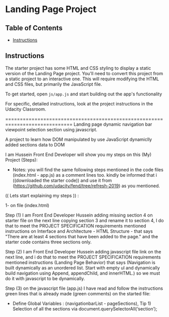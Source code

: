 # Landing Page Project

## Table of Contents

* [Instructions](#instructions)

## Instructions

The starter project has some HTML and CSS styling to display a static version of the Landing Page project. You'll need to convert this project from a static project to an interactive one. This will require modifying the HTML and CSS files, but primarily the JavaScript file.

To get started, open `js/app.js` and start building out the app's functionality

For specific, detailed instructions, look at the project instructions in the Udacity Classroom.

=============================================================================
Landing page dynamic navigation bar viewpoint selection section using javascript.

A project to learn how DOM manipulated by use  JavaScript dynamiclly added sections data to DOM




I am Hussein Front End Developer will show you my steps on this (My) Project (Steps):

* Notes: you will find the same following steps mentioned in the code files (index.html - app.js) as a comment lines too.
kindly be informed that i ((downloaded the starter code)) and use it from (https://github.com/udacity/fend/tree/refresh-2019) as you mentioned.

(( Lets start explaining my steps )) :

1- on file (index.html)

Step (1) I am Front End Developer Hussein adding missing section 4 on starter file on the next line copying section 3 and rename it to section 4, I do that to meet the PROJECT SPECIFICATION requirements mentioned instructions on Interface and Architecture - HTML Structure - that says "There are at least 4 sections that have been added to the page." and the starter code contains three sections only.

 Step (2) I am Front End Developer Hussein adding javascript file link on the next line, and i do that to meet the PROJECT SPECIFICATION requirements mentioned instructions (Landing Page Behavior) that says (Navigation is built dynamically as an unordered list. Start with empty ul and dynamically build navigation using Append, appendChild, and innerHTML.) so we must do it with javascript to be dynamically.

 Step (3) on the javascript file (app.js) I have read and follow the instructions green lines that is already made (green comments) on the started file:

 - Define Global Variables : (navigationbarList - pageSections), Tip 1) Selection of all the sections via document.querySelectorAll(‘section’);






